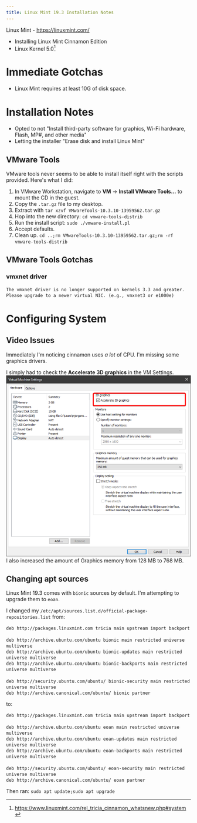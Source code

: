 ```yaml
---
title: Linux Mint 19.3 Installation Notes
---
```


Linux Mint - <https://linuxmint.com/>

* Installing Linux Mint Cinnamon Edition
* Linux Kernel 5.0[^1]

[^1]:<https://www.linuxmint.com/rel_tricia_cinnamon_whatsnew.php#system>

# Immediate Gotchas
* Linux Mint requires at least 10G of disk space.

# Installation Notes
* Opted to not "Install third-party software for graphics, Wi-Fi hardware, Flash, MP#, and other media"
* Letting the installer "Erase disk and install Linux Mint"

## VMware Tools

VMware tools never seems to be able to install itself right with the scripts provided. Here's what I did:

1. In VMware Workstation, navigate to **VM** -> **Install VMware Tools...** to mount the CD in the guest.
2. Copy the `.tar.gz` file to my desktop.
3. Extract with `tar xzvf VMwareTools-10.3.10-13959562.tar.gz`
4. Hop into the new directory: `cd vmware-tools-distrib`
5. Run the install script: `sudo ./vmware-install.pl`
6. Accept defaults.
7. Clean up. `cd ..;rm VMwareTools-10.3.10-13959562.tar.gz;rm -rf vmware-tools-distrib`

## VMware Tools Gotchas

### vmxnet driver
```
The vmxnet driver is no longer supported on kernels 3.3 and greater. Please upgrade to a newer virtual NIC. (e.g., vmxnet3 or e1000e)
```

# Configuring System

## Video Issues

Immediately I'm noticing cinnamon uses _a lot_ of CPU. I'm missing some graphics drivers.

I simply had to check the **Accelerate 3D graphics** in the VM Settings.
![Linux mint vmware accelerate 3d graphics](/Project_Notes/Linux_Mint_19.3_Installation_Notes/Linux_mint_vmware_accelerate_3d_graphics.png)
I also increased the amount of Graphics memory from 128 MB to 768 MB.

## Changing apt sources

Linux Mint 19.3 comes with `bionic` sources by default. I'm attempting to upgrade them to `eoan`.

I changed my `/etc/apt/sources.list.d/official-package-repositories.list` from:
```
deb http://packages.linuxmint.com tricia main upstream import backport 

deb http://archive.ubuntu.com/ubuntu bionic main restricted universe multiverse
deb http://archive.ubuntu.com/ubuntu bionic-updates main restricted universe multiverse
deb http://archive.ubuntu.com/ubuntu bionic-backports main restricted universe multiverse

deb http://security.ubuntu.com/ubuntu/ bionic-security main restricted universe multiverse
deb http://archive.canonical.com/ubuntu/ bionic partner
```

to:

```
deb http://packages.linuxmint.com tricia main upstream import backport 

deb http://archive.ubuntu.com/ubuntu eoan main restricted universe multiverse
deb http://archive.ubuntu.com/ubuntu eoan-updates main restricted universe multiverse
deb http://archive.ubuntu.com/ubuntu eoan-backports main restricted universe multiverse

deb http://security.ubuntu.com/ubuntu/ eoan-security main restricted universe multiverse
deb http://archive.canonical.com/ubuntu/ eoan partner
```

Then ran: `sudo apt update;sudo apt upgrade`
